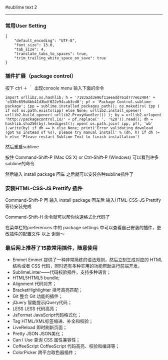 #sublime text 2

***

###  常用User Setting

    {
        "default_encoding": "UTF-8",
        "font_size": 13.0,
        "tab_size": 4,
        "translate_tabs_to_spaces": true,
        "trim_trailing_white_space_on_save": true
    }


### 插件扩展（package control）

按下 ctrl ＋ ｀ 出现console menu
输入下面的命令

    import urllib2,os,hashlib; h = '7183a2d3e96f11eeadd761d777e62404' + 'e330c659d4bb41d3bdf022e94cab3cd0'; pf = 'Package Control.sublime-package'; ipp = sublime.installed_packages_path(); os.makedirs( ipp ) if not os.path.exists(ipp) else None; urllib2.install_opener( urllib2.build_opener( urllib2.ProxyHandler()) ); by = urllib2.urlopen( 'http://packagecontrol.io/' + pf.replace(' ', '%20')).read(); dh = hashlib.sha256(by).hexdigest(); open( os.path.join( ipp, pf), 'wb' ).write(by) if dh == h else None; print('Error validating download (got %s instead of %s), please try manual install' % (dh, h) if dh != h else 'Please restart Sublime Text to finish installation')

然后重启sublime

按住 Command-Shift-P (Mac OS X) or Ctrl-Shift-P (Windows) 可以看到许多sublime的命令

然后输入 install package 回车
之后就可以安装各种subline插件了
### 安装HTML-CSS-JS Prettify 插件
Command-Shift-P 再 输入 install package 回车后
输入HTML-CSS-JS Prettify 等待安装完成

Command-Shift-H 命令就可以帮你快速格式化代码了

在菜单栏的preferences 中的 package settings 中可以查看自己安装的插件，更改插件的配置文件
以上 谢谢～

### 最后网上推荐了15款常用插件，随意使用
* Emmet Emmet 提供了一种非常简练的语法规则，然后立刻生成对应的 HTML 结构或者 CSS 代码，同时还有多种实用的功能帮助进行前端开发。
* Sublime​Linter——代码校验插件，支持多种语言；
* HTML5HTML5 bundle;
* Alignment 代码对齐；
* Bracket​Highlighter 括号高亮匹配；
* Git 整合 Git 功能的插件；
* jQuery 智能提示jQuery代码；
* LESS LESS 代码高亮；
* Js​Format JavaScript代码格式化；
* Tag HTML/XML标签缩进、补全和校验；
* LiveReload 即时刷新页面；
* Pretty JSON JSON美化；
* Can I Use 查询 CSS 属性兼容性；
* Coffee​Script Coffee​Script 代码高亮、校验和编译等；
* Color​Picker 跨平台取色器插件；